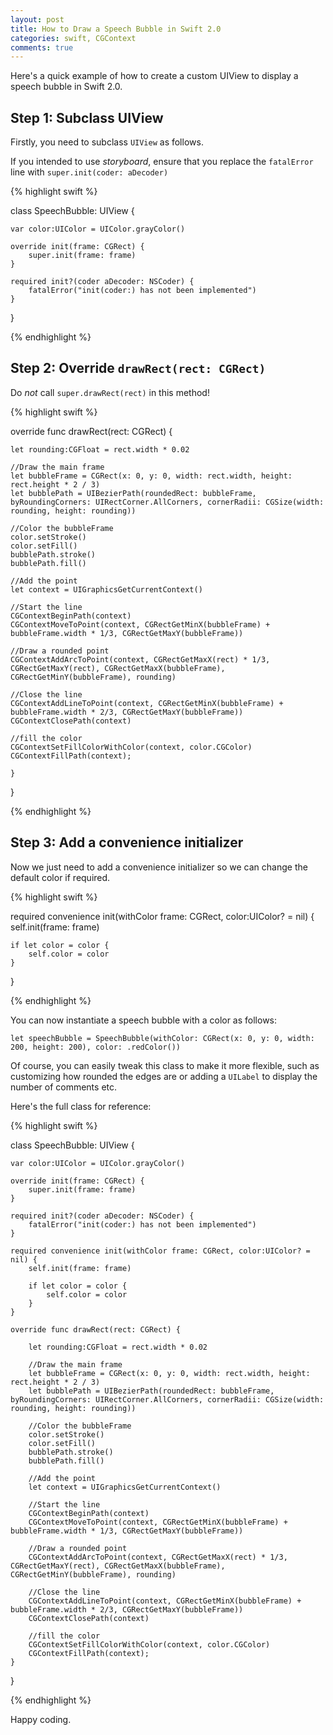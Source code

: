 ```yaml
---
layout: post
title: How to Draw a Speech Bubble in Swift 2.0
categories: swift, CGContext
comments: true
---
```


Here's a quick example of how to create a custom UIView to display a speech bubble in Swift 2.0.

## Step 1: Subclass UIView

Firstly, you need to subclass `UIView` as follows.

If you intended to use *storyboard*, ensure that you replace the `fatalError` line with `super.init(coder: aDecoder)`

{% highlight swift %}

class SpeechBubble: UIView {

    var color:UIColor = UIColor.grayColor()

    override init(frame: CGRect) {
        super.init(frame: frame)
    }

    required init?(coder aDecoder: NSCoder) {
        fatalError("init(coder:) has not been implemented")
    }
}

{% endhighlight %}

## Step 2: Override `drawRect(rect: CGRect)`

Do *not* call `super.drawRect(rect)` in this method!

{% highlight swift %}

  override func drawRect(rect: CGRect) {

    let rounding:CGFloat = rect.width * 0.02

    //Draw the main frame
    let bubbleFrame = CGRect(x: 0, y: 0, width: rect.width, height: rect.height * 2 / 3)
    let bubblePath = UIBezierPath(roundedRect: bubbleFrame, byRoundingCorners: UIRectCorner.AllCorners, cornerRadii: CGSize(width: rounding, height: rounding))

    //Color the bubbleFrame
    color.setStroke()
    color.setFill()
    bubblePath.stroke()
    bubblePath.fill()

    //Add the point
    let context = UIGraphicsGetCurrentContext()

    //Start the line
    CGContextBeginPath(context)
    CGContextMoveToPoint(context, CGRectGetMinX(bubbleFrame) + bubbleFrame.width * 1/3, CGRectGetMaxY(bubbleFrame))

    //Draw a rounded point
    CGContextAddArcToPoint(context, CGRectGetMaxX(rect) * 1/3, CGRectGetMaxY(rect), CGRectGetMaxX(bubbleFrame), CGRectGetMinY(bubbleFrame), rounding)

    //Close the line
    CGContextAddLineToPoint(context, CGRectGetMinX(bubbleFrame) + bubbleFrame.width * 2/3, CGRectGetMaxY(bubbleFrame))
    CGContextClosePath(context)

    //fill the color
    CGContextSetFillColorWithColor(context, color.CGColor)
    CGContextFillPath(context);

    }
 }

{% endhighlight %}

## Step 3: Add a convenience initializer

Now we just need to add a convenience initializer so we can change the default color if required.

{% highlight swift %}

 required convenience init(withColor frame: CGRect, color:UIColor? = nil) {
    self.init(frame: frame)

    if let color = color {
        self.color = color
    }
 }

{% endhighlight %}

You can now instantiate a speech bubble with a color as follows:

`let speechBubble = SpeechBubble(withColor: CGRect(x: 0, y: 0, width: 200, height: 200), color: .redColor())`

Of course, you can easily tweak this class to make it more flexible, such as customizing how rounded the edges are or adding a `UILabel` to display the number of comments etc.

Here's the full class for reference:

{% highlight swift %}

class SpeechBubble: UIView {

    var color:UIColor = UIColor.grayColor()

    override init(frame: CGRect) {
        super.init(frame: frame)
    }

    required init?(coder aDecoder: NSCoder) {
        fatalError("init(coder:) has not been implemented")
    }

    required convenience init(withColor frame: CGRect, color:UIColor? = nil) {
        self.init(frame: frame)

        if let color = color {
            self.color = color
        }
    }

    override func drawRect(rect: CGRect) {

        let rounding:CGFloat = rect.width * 0.02

        //Draw the main frame
        let bubbleFrame = CGRect(x: 0, y: 0, width: rect.width, height: rect.height * 2 / 3)
        let bubblePath = UIBezierPath(roundedRect: bubbleFrame, byRoundingCorners: UIRectCorner.AllCorners, cornerRadii: CGSize(width: rounding, height: rounding))

        //Color the bubbleFrame
        color.setStroke()
        color.setFill()
        bubblePath.stroke()
        bubblePath.fill()

        //Add the point
        let context = UIGraphicsGetCurrentContext()

        //Start the line
        CGContextBeginPath(context)
        CGContextMoveToPoint(context, CGRectGetMinX(bubbleFrame) + bubbleFrame.width * 1/3, CGRectGetMaxY(bubbleFrame))

        //Draw a rounded point
        CGContextAddArcToPoint(context, CGRectGetMaxX(rect) * 1/3, CGRectGetMaxY(rect), CGRectGetMaxX(bubbleFrame), CGRectGetMinY(bubbleFrame), rounding)

        //Close the line
        CGContextAddLineToPoint(context, CGRectGetMinX(bubbleFrame) + bubbleFrame.width * 2/3, CGRectGetMaxY(bubbleFrame))
        CGContextClosePath(context)

        //fill the color
        CGContextSetFillColorWithColor(context, color.CGColor)
        CGContextFillPath(context);
    }
}

{% endhighlight %}

Happy coding.